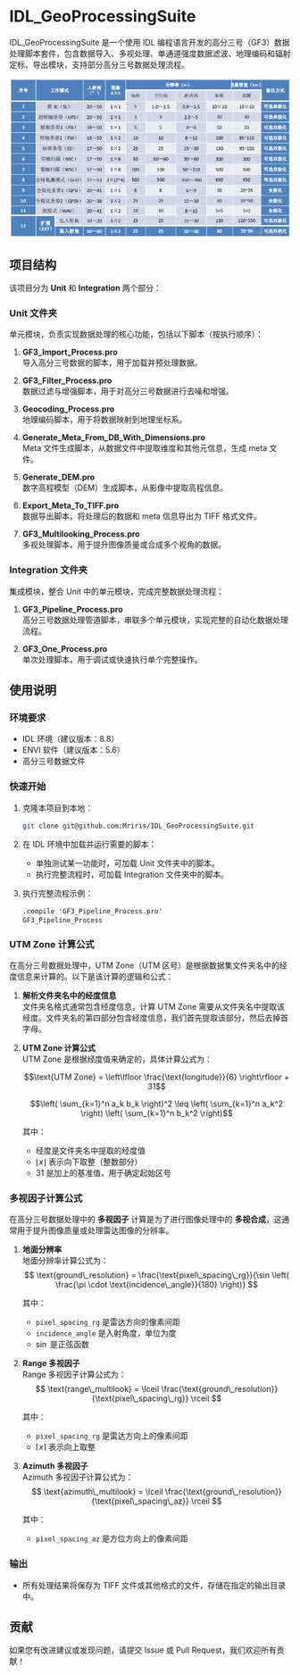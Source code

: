 # IDL_GeoProcessingSuite
IDL_GeoProcessingSuite 是一个使用 IDL 编程语言开发的高分三号（GF3）数据处理脚本套件，包含数据导入、多视处理、单通道强度数据滤波、地理编码和辐射定标、导出模块，支持部分高分三号数据处理流程。

![工作模式](Resource/工作模式.png)

## 项目结构

该项目分为 **Unit** 和 **Integration** 两个部分：

### Unit 文件夹
单元模块，负责实现数据处理的核心功能，包括以下脚本（按执行顺序）：
1. **GF3_Import_Process.pro**  
   导入高分三号数据的脚本，用于加载并预处理数据。

2. **GF3_Filter_Process.pro**  
   数据过滤与增强脚本，用于对高分三号数据进行去噪和增强。

3. **Geocoding_Process.pro**  
   地理编码脚本，用于将数据映射到地理坐标系。

4. **Generate_Meta_From_DB_With_Dimensions.pro**  
   Meta 文件生成脚本，从数据文件中提取维度和其他元信息，生成 meta 文件。

5. **Generate_DEM.pro**  
   数字高程模型（DEM）生成脚本，从影像中提取高程信息。

6. **Export_Meta_To_TIFF.pro**  
   数据导出脚本，将处理后的数据和 meta 信息导出为 TIFF 格式文件。

7. **GF3_Multilooking_Process.pro**  
   多视处理脚本，用于提升图像质量或合成多个视角的数据。

### Integration 文件夹
集成模块，整合 Unit 中的单元模块，完成完整数据处理流程：
1. **GF3_Pipeline_Process.pro**  
   高分三号数据处理管道脚本，串联多个单元模块，实现完整的自动化数据处理流程。

2. **GF3_One_Process.pro**  
   单次处理脚本，用于调试或快速执行单个完整操作。

## 使用说明

### 环境要求
- IDL 环境（建议版本：8.8）
- ENVI 软件（建议版本：5.6）
- 高分三号数据文件

### 快速开始
1. 克隆本项目到本地：
   ```bash
   git clone git@github.com:Mriris/IDL_GeoProcessingSuite.git
   ```
2. 在 IDL 环境中加载并运行需要的脚本：
   - 单独测试某一功能时，可加载 Unit 文件夹中的脚本。
   - 执行完整流程时，可加载 Integration 文件夹中的脚本。

3. 执行完整流程示例：
   ```idl
   .compile 'GF3_Pipeline_Process.pro'
   GF3_Pipeline_Process
   ```
### UTM Zone 计算公式
在高分三号数据处理中，UTM Zone（UTM 区号）是根据数据集文件夹名中的经度信息来计算的。以下是该计算的逻辑和公式：

1. **解析文件夹名中的经度信息**  
   文件夹名格式通常包含经度信息，计算 UTM Zone 需要从文件夹名中提取该经度。文件夹名的第四部分包含经度信息，我们首先提取该部分，然后去掉首字母。

2. **UTM Zone 计算公式**  
   UTM Zone 是根据经度值来确定的，具体计算公式为：
   ```math
   \text{UTM Zone} = \left\lfloor \frac{\text{longitude}}{6} \right\rfloor + 31
   ```

   ```math
   \left( \sum_{k=1}^n a_k b_k \right)^2 \leq \left( \sum_{k=1}^n a_k^2 \right) \left( \sum_{k=1}^n b_k^2 \right)
   ```
   
   其中：
   - 经度是文件夹名中提取的经度值
   - $\left\lfloor x \right\rfloor$ 表示向下取整（整数部分）
   - $31$ 是加上的基准值，用于确定起始区号
   
### 多视因子计算公式
在高分三号数据处理中的 **多视因子** 计算是为了进行图像处理中的 **多视合成**，这通常用于提升图像质量或处理雷达图像的分辨率。

1. **地面分辨率**  
   地面分辨率计算公式为：
   $$
   \text{ground\_resolution} = \frac{\text{pixel\_spacing\_rg}}{\sin \left( \frac{\pi \cdot \text{incidence\_angle}}{180} \right)}
   $$

   其中：
   - `pixel_spacing_rg` 是雷达方向的像素间距
   - `incidence_angle` 是入射角度，单位为度
   - $\sin$ 是正弦函数

2. **Range 多视因子**  
   Range 多视因子计算公式为：
   $$
   \text{range\_multilook} = \lceil \frac{\text{ground\_resolution}}{\text{pixel\_spacing\_rg}} \rceil
   $$

   其中：
   - `pixel_spacing_rg` 是雷达方向上的像素间距
   - $\lceil x \rceil$ 表示向上取整

3. **Azimuth 多视因子**  
   Azimuth 多视因子计算公式为：
   $$
   \text{azimuth\_multilook} = \lceil \frac{\text{ground\_resolution}}{\text{pixel\_spacing\_az}} \rceil
   $$

   其中：
   - `pixel_spacing_az` 是方位方向上的像素间距


### 输出
- 所有处理结果将保存为 TIFF 文件或其他格式的文件，存储在指定的输出目录中。

## 贡献
如果您有改进建议或发现问题，请提交 Issue 或 Pull Request，我们欢迎所有贡献！